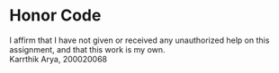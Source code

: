# Honor Code
I affirm that I have not given or received any unauthorized help on this assignment, and that this work is my own.  
Karrthik Arya, 200020068
